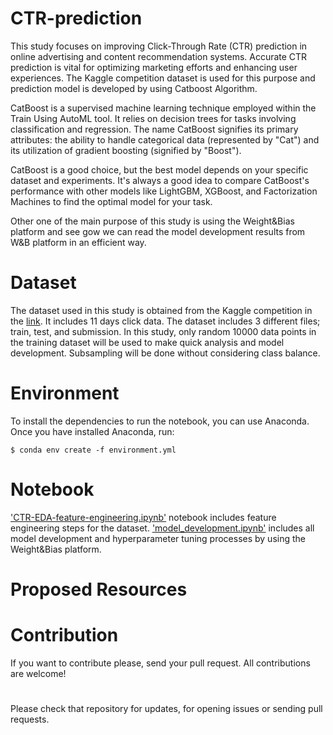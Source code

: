 # CTR-prediction
This study focuses on improving Click-Through Rate (CTR) prediction in online advertising and content recommendation systems. Accurate CTR prediction is vital for optimizing marketing efforts and enhancing user experiences. The Kaggle competition dataset is used for this purpose and prediction model is developed by using Catboost Algorithm. 

CatBoost is a supervised machine learning technique employed within the Train Using AutoML tool. It relies on decision trees for tasks involving classification and regression. The name CatBoost signifies its primary attributes: the ability to handle categorical data (represented by "Cat") and its utilization of gradient boosting (signified by "Boost").

CatBoost is a good choice, but the best model depends on your specific dataset and experiments. It's always a good idea to compare CatBoost's performance with other models like LightGBM, XGBoost, and Factorization Machines to find the optimal model for your task. 

Other one of the main purpose of this study is using the Weight&Bias platform and see gow we can read the model development results from W&B platform in an efficient way.

# Dataset
The dataset used in this study is obtained from the Kaggle competition in the [link][id/name]. It includes 11 days click data.
The dataset includes 3 different files; train, test, and submission. In this study, only random 10000 data points in the training dataset will be used to make quick analysis and model development. Subsampling will be done without considering class balance.

[id/name]: https://www.kaggle.com/competitions/avazu-ctr-prediction/overview


# Environment
To install the dependencies to run the notebook, you can use Anaconda. Once you have installed Anaconda, run:

`$ conda env create -f environment.yml`

# Notebook 
['CTR-EDA-feature-engineering.ipynb'][id/name] notebook includes feature engineering steps for the dataset. ['model_development.ipynb'][id/name] includes all model development and hyperparameter tuning processes by using the Weight&Bias platform.

[id/name]: https://github.com/ftmoztl/CTR-prediction/blob/main/CTR-EDA-feature-engineering.ipynb
[id/name]: https://github.com/ftmoztl/CTR-prediction/blob/main/model-development.ipynb

# Proposed Resources


# Contribution
If you want to contribute please, send your pull request. All contributions are welcome!

#
Please check that repository for updates, for opening issues or sending pull requests.